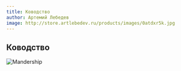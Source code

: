```yaml
---
title: Ководство
author: Артемий Лебедев
image: http://store.artlebedev.ru/products/images/0atdxr5k.jpg
---
```

## Ководство

![Mandership](http://store.artlebedev.ru/products/images/0atdxr5k.jpg)
